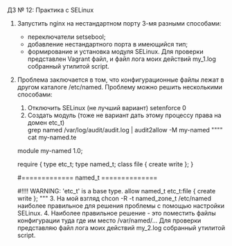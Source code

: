 ДЗ № 12: Практика с SELinux
1. Запустить nginx на нестандартном порту 3-мя разными способами:
    - переключатели setsebool;
    - добавление нестандартного порта в имеющийся тип;
    - формирование и установка модуля SELinux.
Для проверки представлен Vagrant файл, и файл лога моих действий my_1.log собранный утилитой script.

2. Проблема заключается в том, что конфигурационные файлы лежат в другом каталоге /etc/named.
   Проблему можно решить несколькими способами:
   1. Отключить SELinux (не лучший вариант) 
      setenforce 0
   2. Создать модуль (тоже не вариант дать этому процессу права на домен etc_t)    
    grep named /var/log/audit/audit.log | audit2allow -M my-named
    """"    
    cat my-named.te 

    module my-named 1.0;

    require {
	    type etc_t;
	    type named_t;
	    class file { create write };
    }

    #============= named_t ==============

    #!!!! WARNING: 'etc_t' is a base type.
    allow named_t etc_t:file { create write };
    """
    3. На мой взгляд chcon -R -t named_zone_t /etc/named наиболее правильное для решения проблемы с помощью настройки SELinux.
    4. Наиболее правильное решение - это поместить файлы конфигурации туда где им место /var/named/...
 Для проверки представляю файл лога моих действий my_2.log собранный утилитой script.


